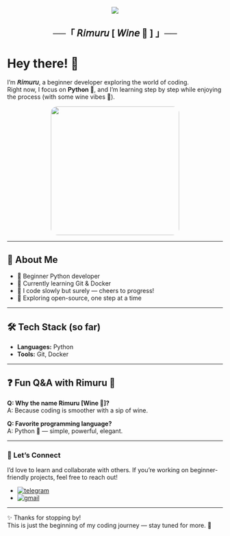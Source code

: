 <p align="center">
  <img src="https://readme-typing-svg.herokuapp.com?color=8A2BE2&center=true&lines=Welcome+to+My+GitHub+Profile;Learning+and+Growing+Everyday;Python+is+my+first+love🐍;Cheers+🍷&width=600&height=180">
</p>

<h2 align="center">
    ──「 𝘙𝘪𝘮𝘶𝘳𝘶 [ 𝘞𝘪𝘯𝘦 🍷 ] 」──
</h2>

# Hey there! 👋

I’m **𝘙𝘪𝘮𝘶𝘳𝘶**, a beginner developer exploring the world of coding.  
Right now, I focus on **Python 🐍**, and I’m learning step by step while enjoying the process (with some wine vibes 🍷).  

<p align="center">
<img src="https://graph.org/file/2cd337eb90908ceba7c44-43f670a6b5f5237290.jpg" width="300px" style="border-radius:15px;">
</p>

---

## 🌟 About Me

- 🐍 Beginner Python developer  
- 🚀 Currently learning Git & Docker  
- 🍷 I code slowly but surely — cheers to progress!  
- 🌱 Exploring open-source, one step at a time  

---

## 🛠️ Tech Stack (so far)

- **Languages:** Python  
- **Tools:** Git, Docker  

---

## ❓ Fun Q&A with Rimuru 🍷

**Q: Why the name Rimuru [Wine 🍷]?**  
A: Because coding is smoother with a sip of wine.  

**Q: Favorite programming language?**  
A: Python 🐍 — simple, powerful, elegant.  

---

### 🤝 Let’s Connect

I’d love to learn and collaborate with others. If you’re working on beginner-friendly projects, feel free to reach out!  

- [![telegram](https://img.shields.io/badge/Rimuru-Telegram-blue?style=for-the-badge&logo=telegram)](https://t.me/Rimaru_Wine)  
- [![gmail](https://img.shields.io/badge/TeamWine-Mail🍷-red?style=for-the-badge&logo=gmail)](mailto:teamwine.mail@gmail.com)  

---

✨ Thanks for stopping by!  
This is just the beginning of my coding journey — stay tuned for more. 🚀
